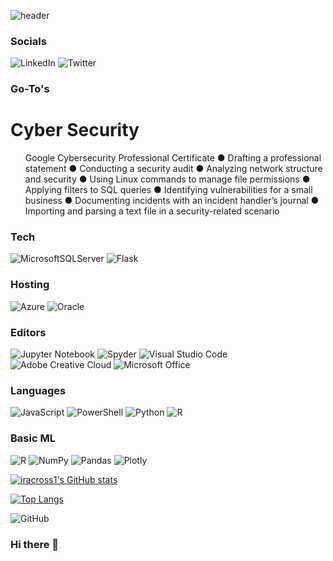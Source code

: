 ![header](https://capsule-render.vercel.app/api?type=waving&color=0007ff&height=200&section=header&text=Ira%20Cross&fontColor=EDF4F5&fontSize=55&animation=twinkling)


### Socials
![LinkedIn](https://img.shields.io/badge/linkedin-%230077B5.svg?style=for-the-badge&logo=linkedin&logoColor=white)
![Twitter](https://img.shields.io/badge/Twitter-%231DA1F2.svg?style=for-the-badge&logo=Twitter&logoColor=white)



### Go-To's
<h1>Cyber Security</h1>
<ul>
Google Cybersecurity Professional Certificate
  ● Drafting a professional statement
  ● Conducting a security audit
  ● Analyzing network structure and security
  ● Using Linux commands to manage file permissions
  ● Applying filters to SQL queries
  ● Identifying vulnerabilities for a small business
  ● Documenting incidents with an incident handler’s journal
  ● Importing and parsing a text file in a security-related scenario
</ul>



### Tech
![MicrosoftSQLServer](https://img.shields.io/badge/Microsoft%20SQL%20Sever-CC2927?style=for-the-badge&logo=microsoft%20sql%20server&logoColor=white)
![Flask](https://img.shields.io/badge/flask-%23000.svg?style=for-the-badge&logo=flask&logoColor=white)


### Hosting
![Azure](https://img.shields.io/badge/azure-%230072C6.svg?style=for-the-badge&logo=microsoftazure&logoColor=white)
![Oracle](https://img.shields.io/badge/Oracle-F80000?style=for-the-badge&logo=oracle&logoColor=white)

### Editors
![Jupyter Notebook](https://img.shields.io/badge/jupyter-%23FA0F00.svg?style=for-the-badge&logo=jupyter&logoColor=white)
![Spyder](https://img.shields.io/badge/Spyder-838485?style=for-the-badge&logo=spyder%20ide&logoColor=maroon)
![Visual Studio Code](https://img.shields.io/badge/Visual%20Studio%20Code-0078d7.svg?style=for-the-badge&logo=visual-studio-code&logoColor=white)
![Adobe Creative Cloud](https://img.shields.io/badge/Adobe%20Creative%20Cloud-DA1F26.svg?style=for-the-badge&logo=Adobe%20Creative%20Cloud&logoColor=white)
![Microsoft Office](https://img.shields.io/badge/Microsoft_Office-D83B01?style=for-the-badge&logo=microsoft-office&logoColor=white)

### Languages
![JavaScript](https://img.shields.io/badge/javascript-%23323330.svg?style=for-the-badge&logo=javascript&logoColor=%23F7DF1E)
![PowerShell](https://img.shields.io/badge/PowerShell-%235391FE.svg?style=for-the-badge&logo=powershell&logoColor=white)
![Python](https://img.shields.io/badge/python-3670A0?style=for-the-badge&logo=python&logoColor=ffdd54)
![R](https://img.shields.io/badge/r-%23276DC3.svg?style=for-the-badge&logo=r&logoColor=white)

### Basic ML
![R](https://img.shields.io/badge/r-%23276DC3.svg?style=for-the-badge&logo=r&logoColor=white)
![NumPy](https://img.shields.io/badge/numpy-%23013243.svg?style=for-the-badge&logo=numpy&logoColor=white)
![Pandas](https://img.shields.io/badge/pandas-%23150458.svg?style=for-the-badge&logo=pandas&logoColor=white)
![Plotly](https://img.shields.io/badge/Plotly-%233F4F75.svg?style=for-the-badge&logo=plotly&logoColor=white)

[![iracross1's GitHub stats](https://github-readme-stats.vercel.app/api?username=iracross1&show_icons=true&theme=radical)](https://github.com/cadekeenan/github-readme-stats)

[![Top Langs](https://github-readme-stats.vercel.app/api/top-langs/?username=iracross1&layout=compact)](https://github.com/iracross1/github-readme-stats)



![GitHub](https://img.shields.io/badge/github-%23121011.svg?style=for-the-badge&logo=github&logoColor=white)


### Hi there 👋

<!--
**iracross1/iracross1** is a ✨ _special_ ✨ repository because its `README.md` (this file) appears on your GitHub profile.

Here are some ideas to get you started:

- 🔭 I’m currently working on ...
- 🌱 I’m currently learning ...
- 👯 I’m looking to collaborate on ...
- 🤔 I’m looking for help with ...
- 💬 Ask me about ...
- 📫 How to reach me: ...
- 😄 Pronouns: ...
- ⚡ Fun fact: ...
-->
